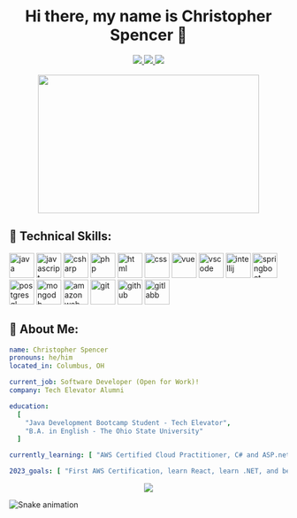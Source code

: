 <h1 align="center">Hi there, my name is Christopher Spencer 👋 </h1>

<div align="center">
  <a href="https://github.com/christopher-spencer">
    <img src="https://img.shields.io/badge/GitHub-100000?style=for-the-badge&logo=github&logoColor=white" />
  </a>
  <a href="https://www.linkedin.com/in/christopher-dale-spencer/">
    <img src="https://img.shields.io/badge/LinkedIn-0077B5?style=for-the-badge&logo=linkedin&logoColor=white" />
  </a>
  <a href="https://christopher-spencer.github.io/portfolio/">
    <img src="https://img.shields.io/badge/Portfolio-255E63?style=for-the-badge&logo=About.me&logoColor=white" />
  </a>
</div>

<br>

<div align="center">
  <img src="https://media.giphy.com/media/R03zWv5p1oNSQd91EP/giphy.gif" width="400" height="250"/>
</div>

## 🚀 Technical Skills:
<p align="left">
  <img src="https://cdn.jsdelivr.net/gh/devicons/devicon/icons/java/java-original.svg" alt="java" width="45" height="45"/>
  <img src="https://cdn.jsdelivr.net/gh/devicons/devicon/icons/javascript/javascript-original.svg" alt="javascript" width="45" height="45"/>
  <img src="https://cdn.jsdelivr.net/gh/devicons/devicon/icons/csharp/csharp-original.svg" alt="csharp" width="45" height="45"/>
  <img src="https://cdn.jsdelivr.net/gh/devicons/devicon/icons/php/php-original.svg" alt="php" width="45" height="45"/> 
  <img src="https://cdn.jsdelivr.net/gh/devicons/devicon/icons/html5/html5-original-wordmark.svg" alt="html" width="45" height="45"/>
  <img src="https://cdn.jsdelivr.net/gh/devicons/devicon/icons/css3/css3-original-wordmark.svg" alt="css" width="45" height="45"/>
  <img src="https://cdn.jsdelivr.net/gh/devicons/devicon/icons/vuejs/vuejs-plain-wordmark.svg" alt="vue" width="45" height="45"/>
  <img src="https://cdn.jsdelivr.net/gh/devicons/devicon/icons/vscode/vscode-original.svg" alt="vscode" width="45" height="45"/> 
  <img src="https://cdn.jsdelivr.net/gh/devicons/devicon/icons/intellij/intellij-original.svg" alt="intellij" width="45" height="45"/>
  <img src="https://cdn.jsdelivr.net/gh/devicons/devicon/icons/spring/spring-original-wordmark.svg" alt="springboot" width="45" height="45"/>          
  <img src="https://cdn.jsdelivr.net/gh/devicons/devicon/icons/postgresql/postgresql-original-wordmark.svg" alt="postgresql" width="45" height="45"/>
  <img src="https://cdn.jsdelivr.net/gh/devicons/devicon/icons/mongodb/mongodb-plain-wordmark.svg" alt="mongodb" width="45" height="45"/>
  <img src="https://cdn.jsdelivr.net/gh/devicons/devicon/icons/amazonwebservices/amazonwebservices-original.svg" alt="amazon web services fundamentals" width="45" height="45"/>     
  <img src="https://cdn.jsdelivr.net/gh/devicons/devicon/icons/git/git-original-wordmark.svg" alt="git" width="45" height="45"/>
  <img src="https://cdn.jsdelivr.net/gh/devicons/devicon/icons/github/github-original.svg" alt="github" width="45" height="45"/>
  <img src="https://cdn.jsdelivr.net/gh/devicons/devicon/icons/gitlab/gitlab-original-wordmark.svg" alt="gitlabb" width="45" height="45"/>          
</p>

## 🚀 About Me: 
```yaml
name: Christopher Spencer
pronouns: he/him
located_in: Columbus, OH

current_job: Software Developer (Open for Work)! 
company: Tech Elevator Alumni

education:
  [
    "Java Development Bootcamp Student - Tech Elevator",
    "B.A. in English - The Ohio State University"
  ]

currently_learning: [ "AWS Certified Cloud Practitioner, C# and ASP.net" ]

2023_goals: [ "First AWS Certification, learn React, learn .NET, and begin a Full-Stack .NET/React project" ]
```
<div align="center" >
 <img src="https://github-profile-summary-cards.vercel.app/api/cards/profile-details?username=christopher-spencer&theme=tokyonight" />
</div>

![Snake animation](https://raw.githubusercontent.com/{username}/{username}/output/github-contribution-grid-snake-dark.svg)

